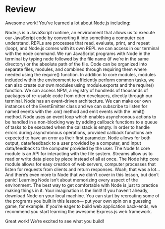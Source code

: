 # Review

Awesome work! You’ve learned a lot about Node.js including:

Node.js is a JavaScript runtime, an environment that allows us to execute our JavaScript code by converting it into something a computer can understand.
REPLs are processes that read, evaluate, print, and repeat (loop), and Node.js comes with its own REPL we can access in our terminal with the node command.
We run JavaScript programs with Node in the terminal by typing node followed by the file name (if we’re in the same directory) or the absolute path of the file.
Code can be organized into separate files, modules, and combined through requiring them where needed using the require() function.
In addition to core modules, modules included within the environment to efficiently perform common tasks, we can also create our own modules using module.exports and the require() function.
We can access NPM, a registry of hundreds of thousands of packages of re-usable code from other developers, directly through our terminal.
Node has an event-driven architecture.
We can make our own instances of the EventEmitter class and we can subscribe to listen for named events with the .on() method and emit events with the .emit() method.
Node uses an event loop which enables asynchronous actions to be handled in a non-blocking way by adding callback functions to a queue of tasks to be executed when the callstack is empty.
In order to handle errors during asynchronous operations, provided callback functions are expected to have an error as their first parameter.
Node allows for both output, data/feedback to a user provided by a computer, and input data/feedback to the computer provided by the user.
The Node fs core module is an API for interacting with the file system.
Streams allow us to read or write data piece by piece instead of all at once.
The Node http core module allows for easy creation of web servers, computer processes that listen for requests from clients and return responses.
Woah, that was a lot… And there’s even more to Node that we didn’t cover in this lesson, but don’t panic! Learning Node isn’t about memorizing every aspect of the environment. The best way to get comfortable with Node is just to practice making things in it. Your imagination is the limit! If you haven’t already, download Node on your local machine. You can start by recreating some of the programs you built in this lesson— put your own spin on a guessing game, for example. If you’re eager to build web application back-ends, we recommend you start learning the awesome Express.js web framework.

Great work! We’re excited to see what you build!
